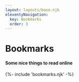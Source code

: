 ```yaml
---
layout: layouts/base.njk
eleventyNavigation:
  key: Bookmarks
  order: 3
---
```


# Bookmarks

#### Some nice things to read online

<div class="bookmark-block">
	{%- include 'bookmarks.njk' -%}
</div>

